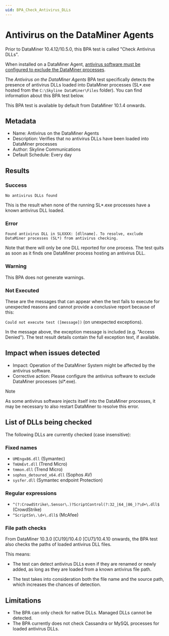 ```yaml
---
uid: BPA_Check_Antivirus_DLLs
---
```


# Antivirus on the DataMiner Agents

Prior to DataMiner 10.4.12/10.5.0<!--RN 40751-->, this BPA test is called "Check Antivirus DLLs".

When installed on a DataMiner Agent, [antivirus software must be configured to exclude the DataMiner processes](xref:Regarding_antivirus_software).

The *Antivirus on the DataMiner Agents* BPA test specifically detects the presence of antivirus DLLs loaded into DataMiner processes (SL*.exe hosted from the `C:\Skyline DataMiner\Files` folder). You can find information about this BPA test below.

This BPA test is available by default from DataMiner 10.1.4 onwards.

## Metadata

- Name: Antivirus on the DataMiner Agents
- Description: Verifies that no antivirus DLLs have been loaded into DataMiner processes
- Author: Skyline Communications
- Default Schedule: Every day

## Results

### Success

`No antivirus DLLs found`

This is the result when none of the running SL*.exe processes have a known antivirus DLL loaded.

### Error

`Found antivirus DLL in SLXXXX: [dllname]. To resolve, exclude DataMiner processes (SL*) from antivirus checking.`

Note that there will only be one DLL reported for one process. The test quits as soon as it finds one DataMiner process hosting an antivirus DLL.

### Warning

This BPA does not generate warnings.

### Not Executed

These are the messages that can appear when the test fails to execute for unexpected reasons and cannot provide a conclusive report because of this:

`Could not execute test ([message])` (on unexpected exceptions).

In the message above, the exception message is included (e.g. "Access Denied"). The test result details contain the full exception text, if available.

## Impact when issues detected

- Impact: Operation of the DataMiner System might be affected by the antivirus software.
- Corrective action: Please configure the antivirus software to exclude DataMiner processes (sl*.exe).

> [!NOTE]
> As some antivirus software injects itself into the DataMiner processes, it may be necessary to also restart DataMiner to resolve this error.

## List of DLLs being checked

The following DLLs are currently checked (case insensitive):

### Fixed names

- `UMEngx86.dll` (Symantec)
- `TmUmEvt.dll` (Trend Micro)
- `tmmon.dll` (Trend Micro)
- `sophos_detoured_x64.dll` (Sophos AV)
- `sysfer.dll` (Symantec endpoint Protection)

### Regular expressions

- `^(?:CrowdStrike\.Sensor\.)?ScriptControl(?:32_|64_|86_)?\d+\.dll$` (CrowdStrike)
- `^ScriptSn\.\d+\.dll$` (McAfee)

### File path checks

From DataMiner 10.3.0 [CU19]/10.4.0 [CU7]/10.4.10 onwards<!--RN 32567-->, the BPA test also checks the paths of loaded antivirus DLL files.

This means:

- The test can detect antivirus DLLs even if they are renamed or newly added, as long as they are loaded from a known antivirus file path.

- The test takes into consideration both the file name and the source path, which increases the chances of detection.

## Limitations

- The BPA can only check for native DLLs. Managed DLLs cannot be detected.
- The BPA currently does not check Cassandra or MySQL processes for loaded antivirus DLLs.
